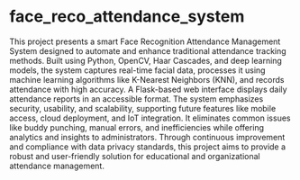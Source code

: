 # face_reco_attendance_system
This project presents a smart Face Recognition Attendance Management System designed to automate 
and enhance traditional attendance tracking methods. Built using Python, OpenCV, Haar Cascades,
and deep learning models, the system captures real-time facial data, processes it using machine learning
algorithms like K-Nearest Neighbors (KNN), and records attendance with high accuracy. A Flask-based web 
interface displays daily attendance reports in an accessible format. The system emphasizes security,
usability, and scalability, supporting future features like mobile access, cloud deployment, and IoT integration.
It eliminates common issues like buddy punching, manual errors, and inefficiencies while offering analytics 
and insights to administrators. Through continuous improvement and compliance with data privacy standards,
this project aims to provide a robust and user-friendly solution for educational and organizational attendance management.
